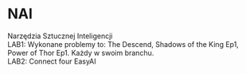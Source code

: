 # NAI
Narzędzia Sztucznej Inteligencji<br>
LAB1: Wykonane problemy to: The Descend, Shadows of the King Ep1, Power of Thor Ep1. Każdy w swoim branchu.<br>
LAB2: Connect four EasyAI<br>
